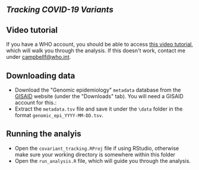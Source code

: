 *Tracking COVID-19 Variants*
---------------------------------------------------------------

Video tutorial
-------------
If you have a WHO account, you should be able to
access
[this video tutorial](https://worldhealthorg-my.sharepoint.com/personal/campbellf_who_int/Documents/.../VOC%20Analysis%20Walkthrough-20210527_120358-Meeting%20Recording.mp4),
which will walk you through the analysis. If
this doesn't work, contact me under campbellf@who.int.


Downloading data
-------------

- Download the "Genomic epidemiology" `metadata` database from
the [GISAID](https://www.epicov.org/epi3/frontend#278a01) website (under the
"Downloads" tab). You will need a GISAID account for this.:
- Extract the `metadata.tsv` file and save it under the `\data` folder in the
  format `genomic_epi_YYYY-MM-DD.tsv`. 

Running the analyis
-------------

- Open the `covariant_tracking.RProj` file if using RStudio, otherwise make sure
  your working directory is somewhere within this folder
- Open the `run_analysis.R` file, which will guide you through the analysis.
